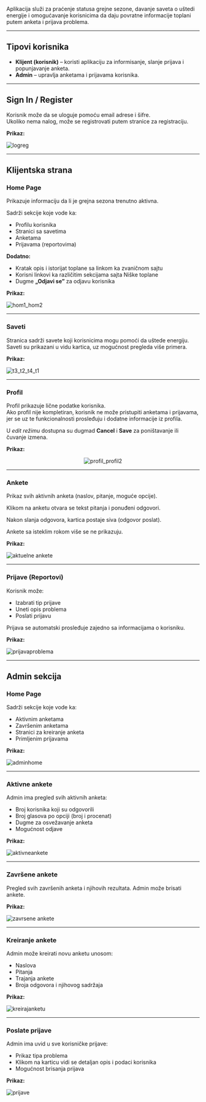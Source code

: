 <p>
Aplikacija služi za praćenje statusa grejne sezone, davanje saveta o uštedi energije i omogućavanje korisnicima da daju povratne informacije toplani putem anketa i prijava problema.
</p>

<hr>

<h2>Tipovi korisnika</h2>

<ul>
  <li><strong>Klijent (korisnik)</strong> – koristi aplikaciju za informisanje, slanje prijava i popunjavanje anketa.</li>
  <li><strong>Admin</strong> – upravlja anketama i prijavama korisnika.</li>
</ul>

<hr>

<h2>Sign In / Register</h2>

<p>
Korisnik može da se uloguje pomoću email adrese i šifre.<br>
Ukoliko nema nalog, može se registrovati putem stranice za registraciju.
</p>

<p><strong>Prikaz:</strong></p>
<img src="https://github.com/user-attachments/assets/7376dd99-90ab-49cd-b07b-18ed96ca8495" alt="logreg" style="max-width:150px; height:auto;"/>

<hr>

<h2>Klijentska strana</h2>

<h3>Home Page</h3>

<p>Prikazuje informaciju da li je grejna sezona trenutno aktivna.</p>

<p>Sadrži sekcije koje vode ka:</p>
<ul>
  <li>Profilu korisnika</li>
  <li>Stranici sa savetima</li>
  <li>Anketama</li>
  <li>Prijavama (reportovima)</li>
</ul>

<p><strong>Dodatno:</strong></p>
<ul>
  <li>Kratak opis i istorijat toplane sa linkom ka zvaničnom sajtu</li>
  <li>Korisni linkovi ka različitim sekcijama sajta Niške toplane</li>
  <li>Dugme <strong>„Odjavi se”</strong> za odjavu korisnika</li>
</ul>

<p><strong>Prikaz:</strong></p>
<img src="https://github.com/user-attachments/assets/d81d23b6-3954-411f-87df-1fc6dc7ad87c" alt="hom1_hom2" style="max-width:150px; height:auto;"/>

<hr>

<h3>Saveti</h3>

<p>
Stranica sadrži savete koji korisnicima mogu pomoći da uštede energiju.<br>
Saveti su prikazani u vidu kartica, uz mogućnost pregleda više primera.
</p>

<p><strong>Prikaz:</strong></p>
<img src="https://github.com/user-attachments/assets/89cf22e9-26bd-4956-9e38-8f9147518742" alt="t3_t2_t4_t1" style="max-width:150px; height:auto;"/>

<hr>

<h3>Profil</h3>

<p>
Profil prikazuje lične podatke korisnika.<br>
Ako profil nije kompletiran, korisnik ne može pristupiti anketama i prijavama, jer se uz te funkcionalnosti prosleđuju i dodatne informacije iz profila.
</p>

<p>U <em>edit režimu</em> dostupna su dugmad <strong>Cancel</strong> i <strong>Save</strong> za poništavanje ili čuvanje izmena.</p>

<p><strong>Prikaz:</strong></p>
<p align="center">
  <img src="https://github.com/user-attachments/assets/0e21ed58-12d8-4ada-8090-775ea59dabfa" alt="profil_profil2" style="max-width:150px; height:auto;"/>
</p>

<hr>

<h3>Ankete</h3>

<p>Prikaz svih aktivnih anketa (naslov, pitanje, moguće opcije).</p>
<p>Klikom na anketu otvara se tekst pitanja i ponuđeni odgovori.</p>
<p>Nakon slanja odgovora, kartica postaje siva (odgovor poslat).</p>
<p>Ankete sa isteklim rokom više se ne prikazuju.</p>

<p><strong>Prikaz:</strong></p>
<img src="https://github.com/user-attachments/assets/bb4918f8-4079-4466-a744-8dea2c466470" alt="aktuelne ankete" style="max-width:150px; height:auto;"/>

<hr>

<h3>Prijave (Reportovi)</h3>

<p>Korisnik može:</p>
<ul>
  <li>Izabrati tip prijave</li>
  <li>Uneti opis problema</li>
  <li>Poslati prijavu</li>
</ul>

<p>Prijava se automatski prosleđuje zajedno sa informacijama o korisniku.</p>

<p><strong>Prikaz:</strong></p>
<img src="https://github.com/user-attachments/assets/dd57cd13-b1df-4467-b37b-3c5fd2e1c1d4" alt="prijavaproblema" style="max-width:150px; height:auto;"/>

<hr>

<h2>Admin sekcija</h2>

<h3>Home Page</h3>

<p>Sadrži sekcije koje vode ka:</p>
<ul>
  <li>Aktivnim anketama</li>
  <li>Završenim anketama</li>
  <li>Stranici za kreiranje anketa</li>
  <li>Primljenim prijavama</li>
</ul>

<p><strong>Prikaz:</strong></p>
<img src="https://github.com/user-attachments/assets/aecd4619-52e4-46d9-b790-4ca918bb98d7" alt="adminhome" style="max-width:150px; height:auto;"/>

<hr>

<h3>Aktivne ankete</h3>

<p>Admin ima pregled svih aktivnih anketa:</p>
<ul>
  <li>Broj korisnika koji su odgovorili</li>
  <li>Broj glasova po opciji (broj i procenat)</li>
  <li>Dugme za osvežavanje anketa</li>
  <li>Mogućnost odjave</li>
</ul>

<p><strong>Prikaz:</strong></p>
<img src="https://github.com/user-attachments/assets/897fef4d-da3c-4177-b5be-52a928e55755" alt="aktivneankete" style="max-width:150px; height:auto;"/>

<hr>

<h3>Završene ankete</h3>

<p>Pregled svih završenih anketa i njihovih rezultata. Admin može brisati ankete.</p>

<p><strong>Prikaz:</strong></p>
<img src="https://github.com/user-attachments/assets/3c3a58ac-0393-48e1-8465-7834632e2c15" alt="zavrsene ankete" style="max-width:150px; height:auto;"/>

<hr>

<h3>Kreiranje ankete</h3>

<p>Admin može kreirati novu anketu unosom:</p>
<ul>
  <li>Naslova</li>
  <li>Pitanja</li>
  <li>Trajanja ankete</li>
  <li>Broja odgovora i njihovog sadržaja</li>
</ul>

<p><strong>Prikaz:</strong></p>
<img src="https://github.com/user-attachments/assets/80aaa5bd-c006-4888-8031-56cee328afef" alt="kreirajanketu" style="max-width:150px; height:auto;"/>

<hr>

<h3>Poslate prijave</h3>

<p>Admin ima uvid u sve korisničke prijave:</p>
<ul>
  <li>Prikaz tipa problema</li>
  <li>Klikom na karticu vidi se detaljan opis i podaci korisnika</li>
  <li>Mogućnost brisanja prijava</li>
</ul>

<p><strong>Prikaz:</strong></p>
<img src="https://github.com/user-attachments/assets/d3cf894d-9ad5-4fc4-9cc0-30a1f4109f87" alt="prijave" style="max-width:150px; height:auto;"/>
